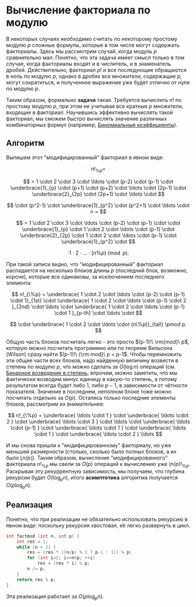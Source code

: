 # Вычисление факториала по модулю

В некоторых случаях необходимо считать по некоторому простому модулю $p$ сложные формулы, которые в том числе могут содержать факториалы. Здесь мы рассмотрим случай, когда модуль $p$ сравнительно мал. Понятно, что эта задача имеет смысл только в том случае, когда факториалы входят и в числитель, и в знаменатель дробей. Действительно, факториал $p!$ и все последующие обращаются в ноль по модулю $p$, однако в дробях все множители, содержащие $p$, могут сократиться, и полученное выражение уже будет отлично от нуля по модулю $p$.

Таким образом, формально **задача** такая. Требуется вычислить $n!$ по простому модулю $p$, при этом не учитывая все кратные $p$ множители, входящие в факториал. Научившись эффективно вычислять такой факториал, мы сможем быстро вычислять значение различных комбинаторных формул (например, [Биномиальные коэффициенты](binomial_coeff)).

## Алгоритм

Выпишем этот "модифицированный" факториал в явном виде:

$$
n!_{\%p} =
$$

$$
= 1 \cdot 2 \cdot 3 \cdot \ldots \cdot (p-2) \cdot (p-1) \cdot \underbrace{1}_{p} \cdot (p+1) \cdot (p+2) \cdot \ldots \cdot (2p-1) \cdot \underbrace{2}_{2p} \cdot (2p+1) \cdot \ldots \cdot
$$

$$
\cdot (p^2-1) \cdot \underbrace{1}_{p^2} \cdot (p^2+1) \cdot \ldots \cdot n =
$$

$$
= 1 \cdot 2 \cdot 3 \cdot \ldots \cdot (p-2) \cdot (p-1) \cdot \cdot \underbrace{1}_{p} \cdot 1 \cdot 2 \cdot \ldots \cdot (p-1) \cdot \underbrace{2}_{2p} \cdot 1 \cdot 2 \cdot \ldots \cdot (p-1) \cdot \underbrace{1}_{p^2} \cdot
$$

$$
\cdot 1 \cdot 2 \cdot \ldots \cdot (n\%p) \pmod p.
$$

При такой записи видно, что "модифицированный" факториал распадается на несколько блоков длины $p$ (последний блок, возможно, короче), которые все одинаковы, за исключением последнего элемента:

$$
n!_{\%p} = \underbrace{ 1 \cdot 2 \cdot \ldots \cdot (p-2) \cdot (p-1) \cdot 1}_{1st} \cdot \underbrace{ 1 \cdot 2 \cdot \ldots \cdot (p-1) \cdot 2 }_{2nd} \cdot \ldots \cdot \underbrace{ 1 \cdot 2 \cdot \ldots \cdot (p-1) \cdot 1 }_{p-th} \cdot \ldots \cdot
$$

$$
\cdot \underbrace{ 1 \cdot 2 \cdot \ldots \cdot (n\%p)}_{tail} \pmod p.
$$

Общую часть блоков посчитать легко - это просто $(p-1)!\ \rm{mod}\ p$, которую можно посчитать программно или по теореме Вильсона (Wilson) сразу найти $(p-1)!\ {\rm mod}\ p = p-1$. Чтобы перемножить эти общие части всех блоков, надо найденную величину возвести в степень по модулю $p$, что можно сделать за $O(\log n)$ операций (см. [Бинарное возведение в степень](binary_pow); впрочем, можно заметить, что мы фактически возводим минус единицу в какую-то степень, а потому результатом всегда будет либо $1$, либо $p-1$, в зависимости от чётности показателя. Значение в последнем, неполном блоке тоже можно посчитать отдельно за $O(p)$. Остались только последние элементы блоков, рассмотрим их внимательнее:

$$
n!_{\%p} = \underbrace{ \ldots \cdot 1 } \cdot \underbrace{ \ldots \cdot 2 } \cdot \underbrace{ \ldots \cdot 3 } \cdot \ldots \cdot \underbrace{ \ldots \cdot (p-1) } \cdot \underbrace{ \ldots \cdot 1 } \cdot \underbrace{ \ldots \cdot 1 } \cdot \underbrace{ \ldots \cdot 2 } \ldots
$$

И мы снова пришли к "модифицированному" факториалу, но уже меньшей размерности (столько, сколько было полных блоков, а их было $\left\lfloor n / p \right\rfloor$). Таким образом, вычисление "модифицированного" факториала $n!_{\%p}$ мы свели за $O(p)$ операций к вычислению уже $(n/p)!_{\%p}$. Раскрывая эту рекуррентную зависимость, мы получаем, что глубина рекурсии будет $O(\log_p n)$, итого **асимптотика** алгоритма получается $O(p \log_p n)$.

## Реализация

Понятно, что при реализации не обязательно использовать рекурсию в явном виде: поскольку рекурсия хвостовая, её легко развернуть в цикл.

<!--- TODO: specify code snippet id -->
``` cpp
int factmod (int n, int p) {
    int res = 1;
    while (n > 1) {
        res = (res * ((n/p) % 2 ? p-1 : 1)) % p;
        for (int i=2; i<=n%p; ++i)
            res = (res * i) % p;
        n /= p;
    }
    return res % p;
}
```

Эта реализация работает за $O(p \log_p n)$.
